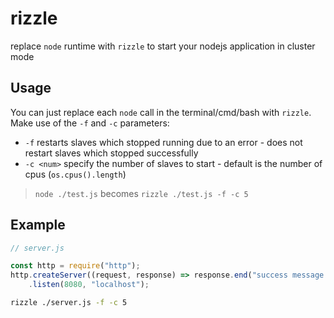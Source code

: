 # rizzle
replace `node` runtime with `rizzle` to start your nodejs application in cluster mode

## Usage
You can just replace each `node` call in the terminal/cmd/bash with `rizzle`. Make use of the `-f` and `-c` parameters:

- `-f` restarts slaves which stopped running due to an error - does not restart slaves which stopped successfully
- `-c <num>` specify the number of slaves to start - default is the number of cpus (`os.cpus().length`)

> `node ./test.js` becomes `rizzle ./test.js -f -c 5`

## Example
```javascript
// server.js

const http = require("http");
http.createServer((request, response) => response.end("success message sent from " + process.pid))
    .listen(8080, "localhost");
```
```bash
rizzle ./server.js -f -c 5
```